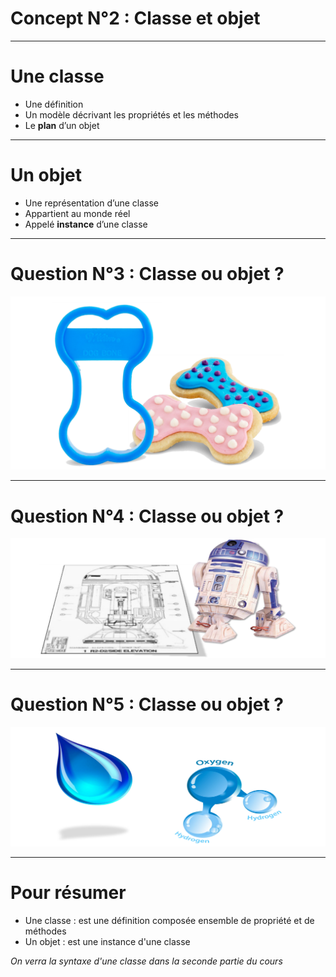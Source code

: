# Concept N°2 : Classe et objet

---

# Une classe

* Une définition
* Un modèle décrivant les propriétés et les méthodes
* Le **plan** d’un objet

---

# Un objet

* Une représentation d’une classe
* Appartient au monde réel
* Appelé **instance** d’une classe

---

# Question N°3 : Classe ou objet ?

<img src="ressources/r313/classe1.png" width="600px" style="border:0px;"/>

---

# Question N°4 : Classe ou objet ?

<img src="ressources/r313/classe2.png" width="600px" style="border:0px;"/>

---

# Question N°5 : Classe ou objet ?

<img src="ressources/r313/classe3.png" width="600px" style="border:0px;"/>

---

# Pour résumer

* Une classe : est une définition composée ensemble de propriété et de méthodes
* Un objet : est une instance d'une classe

_On verra la syntaxe d'une classe dans la seconde partie du cours_
